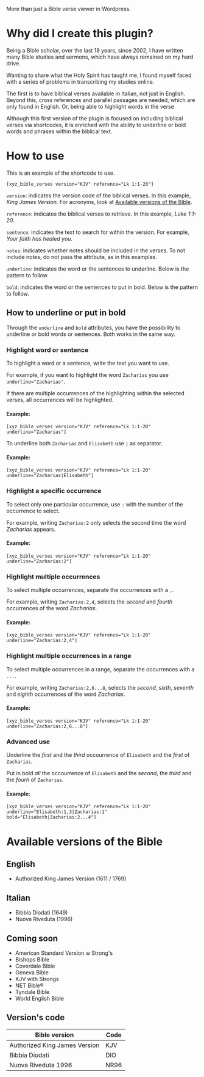 More than just a Bible verse viewer in Wordpress.

# Why did I create this plugin?

Being a Bible scholar, over the last 18 years, since 2002, I have written many Bible studies and sermons, which have always remained on my hard drive.

Wanting to share what the Holy Spirit has taught me, I found myself faced with a series of problems in transcribing my studies online.

The first is to have biblical verses available in Italian, not just in English. Beyond this, cross references and parallel passages are needed, which are only found in English. Or, being able to highlight words in the verse

Although this first version of the plugin is focused on including biblical verses via shortcodes, it is enriched with the ability to underline or bold words and phrases within the biblical text.

# How to use

This is an example of the shortcode to use.

```
[xyz_bible_verses version="KJV" reference="Lk 1:1-20"]
```

<code>version</code>: indicates the version code of the biblical verses. In this example, <i>King James Version</i>. For acronyms, look at [Available versions of the Bible](#available-versions-of-the-bible).

<code>reference</code>: indicates the biblical verses to retrieve. In this example, <i>Luke 1:1-20</i>.

<code>sentence</code>: indicates the text to search for within the version. For example, <i>Your faith has healed you</i>.

<code>notes</code>: indicates whether notes should be included in the verses. To not include notes, do not pass the attribute, as in this examples.

<code>underline</code>: indicates the word or the sentences to underline. Below is the pattern to follow.

<code>bold</code>: indicates the word or the sentences to put in bold. Below is the pattern to follow.

## How to underline or put in bold

Through the <code>underline</code> and <code>bold</code> attributes, you have the possibility to underline or bold words or sentences. Both works in the same way.

### Highlight word or sentence

To highlight a word or a sentence, write the text you want to use.

For example, if you want to highlight the word <code>Zacharias</code> you use <code>underline="Zacharias"</code>.

If there are multiple occurrences of the highlighting within the selected verses, all occurrences will be highlighted.

#### Example:

```
[xyz_bible_verses version="KJV" reference="Lk 1:1-20" underline="Zacharias"]
```

To underline both <code>Zacharias</code> and <code>Elisabeth</code> use <code>|</code> as separator.

#### Example:

```
[xyz_bible_verses version="KJV" reference="Lk 1:1-20" underline="Zacharias|Elisabeth"]
```

### Highlight a specific occurrence

To select only one particular occurrence, use <code>:</code> with the number of the occurrence to select.

For example, writing <code>Zacharias:2</code> only selects the second time the word <i>Zacharias</i> appears.

#### Example:

```
[xyz_bible_verses version="KJV" reference="Lk 1:1-20" underline="Zacharias:2"]
```

### Highlight multiple occurrences

To select multiple occurrences, separate the occurrences with a <code>,</code>.

For example, writing <code>Zacharias:2,4</code>, selects the <i>second</i> and <i>fourth</i> occurrences of the word <i>Zacharias</i>.

#### Example:

```
[xyz_bible_verses version="KJV" reference="Lk 1:1-20" underline="Zacharias:2,4"]
```

### Highlight multiple occurrences in a range

To select multiple occurrences in a range, separate the occurrences with a <code>...</code>.

For example, writing <code>Zacharias:2,6...8</code>, selects the <i>second</i>, <i>sixth</i>, <i>seventh</i> and <i>eighth</i> occurrences of the word <i>Zacharias</i>.

#### Example:

```
[xyz_bible_verses version="KJV" reference="Lk 1:1-20" underline="Zacharias:2,6...8"]
```

### Advanced use

Underline the <i>first</i> and the <i>third</i> occourrence of `Elisabeth` and the <i>first</i> of `Zacharias`.

Put in bold <i>all</i> the occourrence of `Elisabeth` and the _second_, the _third_ and the _fourh_ of `Zacharias`.

#### Example:

```
[xyz_bible_verses version="KJV" reference="Lk 1:1-20" underline="Elisabeth:1,3|Zacharias:1" bold="Elisabeth|Zacharias:2...4"]
```

# Available versions of the Bible

## English

- Authorized King James Version (1611 / 1769)

## Italian

- Bibbia Diodati (1649)
- Nuova Riveduta (1996)

## Coming soon

- American Standard Version w Strong's
- Bishops Bible
- Coverdale Bible
- Geneva Bible
- KJV with Strongs
- NET Bible®
- Tyndale Bible
- World English Bible

## Version's code

| Bible version                 | Code |
| ----------------------------- | ---- |
| Authorized King James Version | KJV  |
| Bibbia Diodati                | DIO  |
| Nuova Riveduta 1996           | NR96 |
